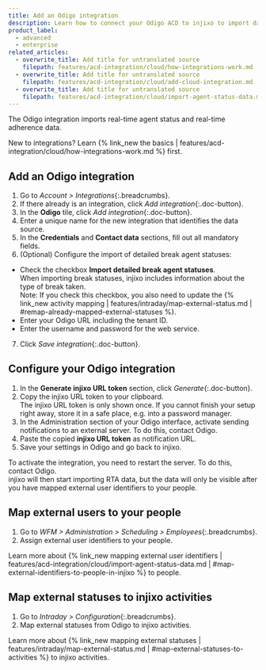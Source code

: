 ```yaml
---
title: Add an Odigo integration
description: Learn how to connect your Odigo ACD to injixo to import data.
product_label:
  - advanced
  - enterprise
related_articles:
  - overwrite_title: Add title for untranslated source
    filepath: features/acd-integration/cloud/how-integrations-work.md
  - overwrite_title: Add title for untranslated source
    filepath: features/acd-integration/cloud/add-cloud-integration.md
  - overwrite_title: Add title for untranslated source
    filepath: features/acd-integration/cloud/import-agent-status-data.md
---
```


The Odigo integration imports real-time agent status and real-time adherence data.

New to integrations? Learn {% link_new the basics | features/acd-integration/cloud/how-integrations-work.md %} first.

## Add an Odigo integration

1. Go to _Account > Integrations_{:.breadcrumbs}.
2. If there already is an integration, click _Add integration_{:.doc-button}.
3. In the **Odigo** tile, click _Add integration_{:.doc-button}.
4. Enter a unique name for the new integration that identifies the data source.
5. In the **Credentials** and **Contact data** sections, fill out all mandatory fields.
6. (Optional) Configure the import of detailed break agent statuses:
- Check the checkbox **Import detailed break agent statuses**.<br>When importing break statuses, injixo includes information about the type of break taken.<br>Note: If you check this checkbox, you also need to update the {% link_new activity mapping | features/intraday/map-external-status.md | #remap-already-mapped-external-statuses %}.
- Enter your Odigo URL including the tenant ID.
- Enter the username and password for the web service.
7. Click _Save integration_{:.doc-button}.

## Configure your Odigo integration

1. In the **Generate injixo URL token** section, click _Generate_{:.doc-button}.
2. Copy the injixo URL token to your clipboard.<br>
The injixo URL token is only shown once. If you cannot finish your setup right away, store it in a safe place, e.g. into a password manager.
3. In the Administration section of your Odigo interface, activate sending notifications to an external server. To do this, contact Odigo.
4. Paste the copied **injixo URL token** as notification URL.
5. Save your settings in Odigo and go back to injixo.

To activate the integration, you need to restart the server. To do this, contact Odigo.<br>
injixo will then start importing RTA data, but the data will only be visible after you have mapped external user identifiers to your people.

## Map external users to your people

1. Go to _WFM > Administration > Scheduling > Employees_{:.breadcrumbs}.
2. Assign external user identifiers to your people.

Learn more about {% link_new mapping external user identifiers | features/acd-integration/cloud/import-agent-status-data.md | #map-external-identifiers-to-people-in-injixo %} to people.

## Map external statuses to injixo activities

1. Go to _Intraday > Configuration_{:.breadcrumbs}.
2. Map external statuses from Odigo to injixo activities.

Learn more about {% link_new mapping external statuses | features/intraday/map-external-status.md | #map-external-statuses-to-activities %} to injixo activities.

